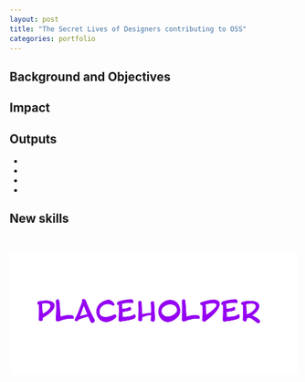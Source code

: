 ```yaml
---
layout: post
title: "The Secret Lives of Designers contributing to OSS"
categories: portfolio
---
```


## Background and Objectives



## Impact




## Outputs
-
-
-
-


## New skills



<br />

![XX](https://raw.githubusercontent.com/Erioldoesdesign/erioldoesdesign.github.io/master/images/950x400.jpg "XX")